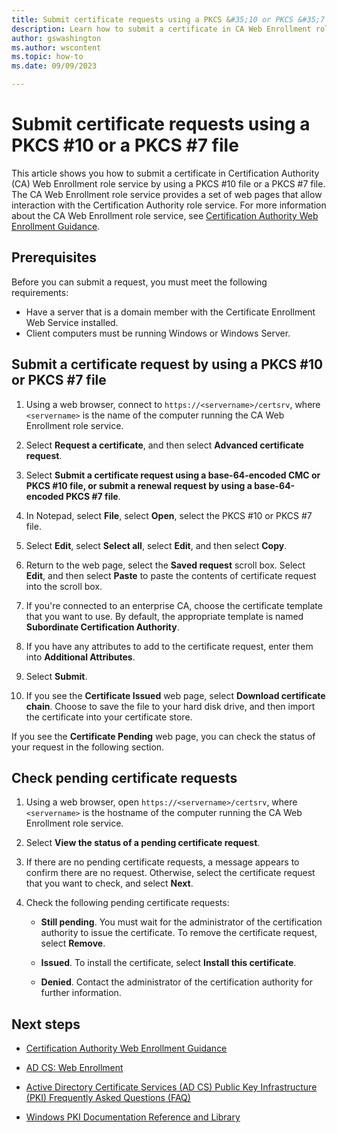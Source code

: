 ```yaml
---
title: Submit certificate requests using a PKCS &#35;10 or PKCS &#35;7 file in AD CS
description: Learn how to submit a certificate in CA Web Enrollment role service by using a PKCS#10 file or a PKCS#7 file in Windows Server
author: gswashington
ms.author: wscontent
ms.topic: how-to
ms.date: 09/09/2023

---
```


# Submit certificate requests using a PKCS #10 or a PKCS #7 file

This article shows you how to submit a certificate in Certification Authority (CA) Web Enrollment role service by using a PKCS #10 file or a PKCS #7 file. The CA Web Enrollment role service provides a set of web pages that allow interaction with the Certification Authority role service. For more information about the CA Web Enrollment role service, see [Certification Authority Web Enrollment Guidance](certification-authority-role.md).

## Prerequisites

Before you can submit a request, you must meet the following requirements:

- Have a server that is a domain member with the Certificate Enrollment Web Service installed.
- Client computers must be running Windows or Windows Server.

## Submit a certificate request by using a PKCS #10 or PKCS #7 file

1. Using a web browser, connect to `https://<servername>/certsrv`, where `<servername>` is the name of the computer running the CA Web Enrollment role service.

1. Select **Request a certificate**, and then select **Advanced certificate request**.

1. Select **Submit a certificate request using a base-64-encoded CMC or PKCS #10 file, or submit a renewal request by using a base-64-encoded PKCS #7 file**.

1. In Notepad, select **File**, select **Open**, select the PKCS #10 or PKCS #7 file.

1. Select **Edit**, select **Select all**, select **Edit**, and then select **Copy**.

1. Return to the web page, select the **Saved request** scroll box. Select **Edit**, and then select **Paste** to paste the contents of certificate request into the scroll box.

1. If you're connected to an enterprise CA, choose the certificate template that you want to use. By default, the appropriate template is named **Subordinate Certification Authority**.

1. If you have any attributes to add to the certificate request, enter them into **Additional Attributes**.

1. Select **Submit**.

1. If you see the **Certificate Issued** web page, select **Download certificate chain**. Choose to save the file to your hard disk drive, and then import the certificate into your certificate store.

If you see the **Certificate Pending** web page, you can check the status of your request in the following section.

## Check pending certificate requests

1. Using a web browser, open `https://<servername>/certsrv`, where `<servername>` is the hostname of the computer running the CA Web Enrollment role service.

1. Select **View the status of a pending certificate request**.

1. If there are no pending certificate requests, a message appears to confirm there are no request. Otherwise, select the certificate request that you want to check, and select **Next**.

1. Check the following pending certificate requests:

      - **Still pending**. You must wait for the administrator of the certification authority to issue the certificate. To remove the certificate request, select **Remove**.

      - **Issued**. To install the certificate, select **Install this certificate**.

      - **Denied**. Contact the administrator of the certification authority for further information.

## Next steps

- [Certification Authority Web Enrollment Guidance](/certification-authority-role.md)

- [AD CS: Web Enrollment](https://technet.microsoft.com/library/cc732517.aspx)

- [Active Directory Certificate Services (AD CS) Public Key Infrastructure (PKI) Frequently Asked Questions (FAQ)](https://aka.ms/adcsfaq)

- [Windows PKI Documentation Reference and Library](https://social.technet.microsoft.com/wiki/contents/articles/987.windows-pki-documentation-reference-and-library.aspx)
